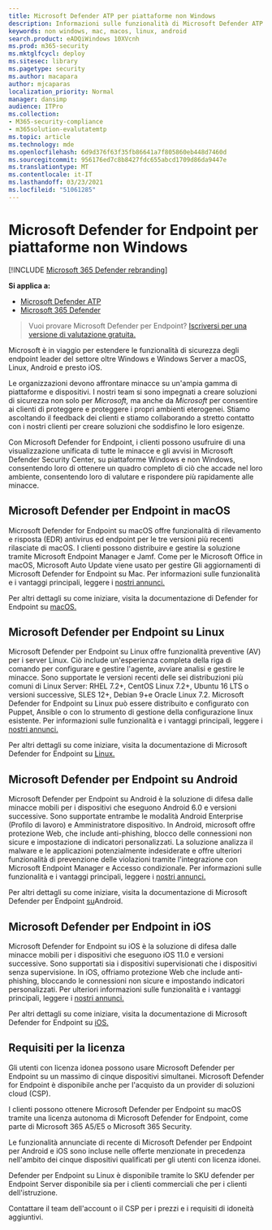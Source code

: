 ```yaml
---
title: Microsoft Defender ATP per piattaforme non Windows
description: Informazioni sulle funzionalità di Microsoft Defender ATP per piattaforme non Windows
keywords: non windows, mac, macos, linux, android
search.product: eADQiWindows 10XVcnh
ms.prod: m365-security
ms.mktglfcycl: deploy
ms.sitesec: library
ms.pagetype: security
ms.author: macapara
author: mjcaparas
localization_priority: Normal
manager: dansimp
audience: ITPro
ms.collection:
- M365-security-compliance
- m365solution-evalutatemtp
ms.topic: article
ms.technology: mde
ms.openlocfilehash: 6d9d376f63f35fb86641a7f805860eb448d7460d
ms.sourcegitcommit: 956176ed7c8b8427fdc655abcd1709d86da9447e
ms.translationtype: MT
ms.contentlocale: it-IT
ms.lasthandoff: 03/23/2021
ms.locfileid: "51061285"
---
```

# <a name="microsoft-defender-for-endpoint-for-non-windows-platforms"></a>Microsoft Defender for Endpoint per piattaforme non Windows

[!INCLUDE [Microsoft 365 Defender rebranding](../../includes/microsoft-defender.md)]

**Si applica a:**
- [Microsoft Defender ATP](https://go.microsoft.com/fwlink/p/?linkid=2146631)
- [Microsoft 365 Defender](https://go.microsoft.com/fwlink/?linkid=2118804)


> Vuoi provare Microsoft Defender per Endpoint? [Iscriversi per una versione di valutazione gratuita.](https://www.microsoft.com/microsoft-365/windows/microsoft-defender-atp?ocid=docs-wdatp-exposedapis-abovefoldlink)

Microsoft è in viaggio per estendere le funzionalità di sicurezza degli endpoint leader del settore oltre Windows e Windows Server a macOS, Linux, Android e presto iOS.

Le organizzazioni devono affrontare minacce su un'ampia gamma di piattaforme e dispositivi. I nostri team si sono impegnati a creare soluzioni di sicurezza non solo per *Microsoft,* ma anche da *Microsoft* per consentire ai clienti di proteggere e proteggere i propri ambienti eterogenei. Stiamo ascoltando il feedback dei clienti e stiamo collaborando a stretto contatto con i nostri clienti per creare soluzioni che soddisfino le loro esigenze.

Con Microsoft Defender for Endpoint, i clienti possono usufruire di una visualizzazione unificata di tutte le minacce e gli avvisi in Microsoft Defender Security Center, su piattaforme Windows e non Windows, consentendo loro di ottenere un quadro completo di ciò che accade nel loro ambiente, consentendo loro di valutare e rispondere più rapidamente alle minacce.

## <a name="microsoft-defender-for-endpoint-on-macos"></a>Microsoft Defender per Endpoint in macOS 

Microsoft Defender for Endpoint su macOS offre funzionalità di rilevamento e risposta (EDR) antivirus ed endpoint per le tre versioni più recenti rilasciate di macOS. I clienti possono distribuire e gestire la soluzione tramite Microsoft Endpoint Manager e Jamf. Come per le Microsoft Office in macOS, Microsoft Auto Update viene usato per gestire Gli aggiornamenti di Microsoft Defender for Endpoint su Mac. Per informazioni sulle funzionalità e i vantaggi principali, leggere i [nostri annunci.](https://techcommunity.microsoft.com/t5/microsoft-defender-atp/bg-p/MicrosoftDefenderATPBlog/label-name/macOS)

Per altri dettagli su come iniziare, visita la documentazione di Defender for Endpoint su [macOS.](https://docs.microsoft.com/microsoft-365/security/defender-endpoint/microsoft-defender-atp-mac)

## <a name="microsoft-defender-for-endpoint-on-linux"></a>Microsoft Defender per Endpoint su Linux

Microsoft Defender per Endpoint su Linux offre funzionalità preventive (AV) per i server Linux. Ciò include un'esperienza completa della riga di comando per configurare e gestire l'agente, avviare analisi e gestire le minacce. Sono supportate le versioni recenti delle sei distribuzioni più comuni di Linux Server: RHEL 7.2+, CentOS Linux 7.2+, Ubuntu 16 LTS o versioni successive, SLES 12+, Debian 9+e Oracle Linux 7.2. Microsoft Defender for Endpoint su Linux può essere distribuito e configurato con Puppet, Ansible o con lo strumento di gestione della configurazione linux esistente. Per informazioni sulle funzionalità e i vantaggi principali, leggere i [nostri annunci.](https://techcommunity.microsoft.com/t5/microsoft-defender-atp/bg-p/MicrosoftDefenderATPBlog/label-name/Linux)

Per altri dettagli su come iniziare, visita la documentazione di Microsoft Defender for Endpoint su [Linux.](https://docs.microsoft.com/microsoft-365/security/defender-endpoint/microsoft-defender-atp-linux)

## <a name="microsoft-defender-for-endpoint-on-android"></a>Microsoft Defender per Endpoint su Android

Microsoft Defender per Endpoint su Android è la soluzione di difesa dalle minacce mobili per i dispositivi che eseguono Android 6.0 e versioni successive. Sono supportate entrambe le modalità Android Enterprise (Profilo di lavoro) e Amministratore dispositivo. In Android, microsoft offre protezione Web, che include anti-phishing, blocco delle connessioni non sicure e impostazione di indicatori personalizzati. La soluzione analizza il malware e le applicazioni potenzialmente indesiderate e offre ulteriori funzionalità di prevenzione delle violazioni tramite l'integrazione con Microsoft Endpoint Manager e Accesso condizionale. Per informazioni sulle funzionalità e i vantaggi principali, leggere i [nostri annunci.](https://techcommunity.microsoft.com/t5/microsoft-defender-atp/bg-p/MicrosoftDefenderATPBlog/label-name/Android)

Per altri dettagli su come iniziare, visita la documentazione di Microsoft Defender per Endpoint [su](https://docs.microsoft.com/microsoft-365/security/defender-endpoint/microsoft-defender-atp-android)Android.

## <a name="microsoft-defender-for-endpoint-on-ios"></a>Microsoft Defender per Endpoint in iOS

Microsoft Defender for Endpoint su iOS è la soluzione di difesa dalle minacce mobili per i dispositivi che eseguono iOS 11.0 e versioni successive. Sono supportati sia i dispositivi supervisionati che i dispositivi senza supervisione. In iOS, offriamo protezione Web che include anti-phishing, bloccando le connessioni non sicure e impostando indicatori personalizzati. Per ulteriori informazioni sulle funzionalità e i vantaggi principali, leggere i [nostri annunci.](https://techcommunity.microsoft.com/t5/microsoft-defender-for-endpoint/bg-p/MicrosoftDefenderATPBlog/label-name/iOS) 

Per altri dettagli su come iniziare, visita la documentazione di Microsoft Defender for Endpoint su [iOS.](https://docs.microsoft.com/microsoft-365/security/defender-endpoint/microsoft-defender-atp-ios)

## <a name="licensing-requirements"></a>Requisiti per la licenza 

Gli utenti con licenza idonea possono usare Microsoft Defender per Endpoint su un massimo di cinque dispositivi simultanei. Microsoft Defender for Endpoint è disponibile anche per l'acquisto da un provider di soluzioni cloud (CSP).

I clienti possono ottenere Microsoft Defender per Endpoint su macOS tramite una licenza autonoma di Microsoft Defender for Endpoint, come parte di Microsoft 365 A5/E5 o Microsoft 365 Security.

Le funzionalità annunciate di recente di Microsoft Defender per Endpoint per Android e iOS sono incluse nelle offerte menzionate in precedenza nell'ambito dei cinque dispositivi qualificati per gli utenti con licenza idonei.

Defender per Endpoint su Linux è disponibile tramite lo SKU defender per Endpoint Server disponibile sia per i clienti commerciali che per i clienti dell'istruzione.

Contattare il team dell'account o il CSP per i prezzi e i requisiti di idoneità aggiuntivi.
